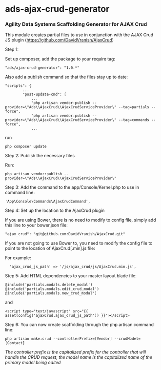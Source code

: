 ads-ajax-crud-generator
==============

<h3>Agility Data Systems Scaffolding Generator for AJAX Crud</h3>

This module creates partial files to use in conjunction with the AJAX Crud JS plugin (https://github.com/DavidVranish/AjaxCrud)

Step 1:

Set up composer, add the package to your require tag:
```
"ads/ajax-crud-generator": "1.0.*"
```

Also add a publish command so that the files stay up to date:
```
"scripts": {
		...
		"post-update-cmd": [
			...
			"php artisan vendor:publish --provider=\"Ads\\AjaxCrud\\AjaxCrudServiceProvider\" --tag=partials --force",
			"php artisan vendor:publish --provider=\"Ads\\AjaxCrud\\AjaxCrudServiceProvider\" --tag=commands --force",
			...
```


run
```
php composer update
```

Step 2:
Publish the necessary files

Run:
```
php artisan vendor:publish --provider=\"Ads\\AjaxCrud\\AjaxCrudServiceProvider\"
```

Step 3:
Add the command to the app/Console/Kernel.php to use in command line:
```
'App\Console\Commands\AjaxCrudCommand',
```

Step 4:
Set up the location to the AjaxCrud plugin

If you are using Bower, there is no need to modify to config file, simply add this line to your bower.json file:
```
"ajax_crud": "git@github.com:DavidVranish/AjaxCrud.git"
```

If you are not going to use Bower to, you need to modify the config file to point to the location of AjaxCrud[.min].js file: 

For example:
```
  'ajax_crud_js_path' => '/js/ajax_crud/js/AjaxCrud.min.js',
```

Step 5:
Add HTML dependencies to your master layout blade file:

```
@include('partials.modals.delete_modal')
@include('partials.modals.edit_crud_modal')
@include('partials.modals.new_crud_modal')
```
and
```
<script type="text/javascript" src="{{ asset(config('ajaxCrud.ajax_crud_js_path')) }}"></script>
```

Step 6:
You can now create scaffolding through the php artisan command line:

```
php artisan make:crud --controllerPrefix=[Vendor] --crudModel=[Contact]
```

_The controller prefix is the capitalized prefix for the controller that will handle the CRUD request, the model name is the capitalized name of the primary model being edited_

